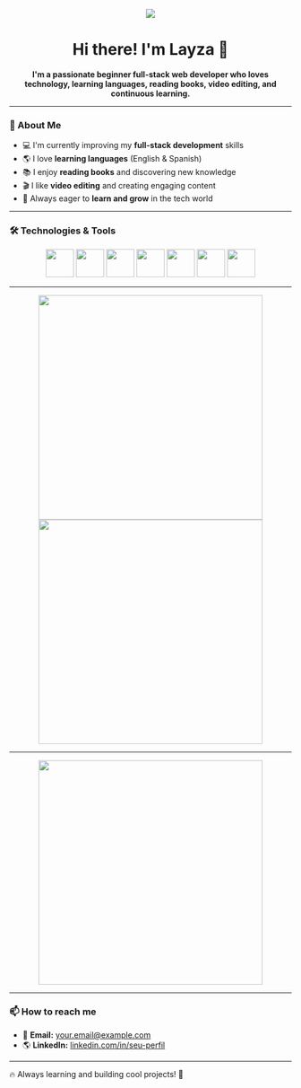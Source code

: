<p align="center">
  <img src="https://media4.giphy.com/media/mdfPpglf2c0QxED151/giphy.gif?cid=6c09b952jpstqd7pyxhdd29ht17ufjmo2xfj4hhpzqrbsezn&ep=v1_gifs_search&rid=giphy.gif&ct=g"/>
<p/>

<h1 align="center"> 
  Hi there! I'm Layza 👋
</h1>

<p align="center">
  <b>I'm a passionate beginner full-stack web developer who loves technology, 
  learning languages, reading books, video editing, and continuous learning.</b>
</p>

---

### 🚀 About Me  
- 💻 I'm currently improving my **full-stack development** skills  
- 🌎 I love **learning languages** (English & Spanish)  
- 📚 I enjoy **reading books** and discovering new knowledge  
- 🎬 I like **video editing** and creating engaging content  
- 🧠 Always eager to **learn and grow** in the tech world  

---

### 🛠️ Technologies & Tools  

<p align="center">
  <img src="https://cdn.jsdelivr.net/gh/devicons/devicon/icons/javascript/javascript-original.svg" width="50px"/>
  <img src="https://cdn.jsdelivr.net/gh/devicons/devicon/icons/python/python-original.svg" width="50px"/>
  <img src="https://cdn.jsdelivr.net/gh/devicons/devicon/icons/html5/html5-original.svg" width="50px"/>
  <img src="https://cdn.jsdelivr.net/gh/devicons/devicon/icons/css3/css3-original.svg" width="50px"/>
  <img src="https://cdn.jsdelivr.net/gh/devicons/devicon/icons/sqlite/sqlite-original.svg" width="50px"/>
  <img src="https://cdn.jsdelivr.net/gh/devicons/devicon/icons/flask/flask-original.svg" width="50px"/>
  <img src="https://cdn.jsdelivr.net/gh/devicons/devicon/icons/mysql/mysql-original.svg" width="50px"/>
</p>

---

<p align="center">
  <img src="https://github-readme-stats.vercel.app/api?username=LayzaK&show_icons=true&theme=dracula" width="400px"/>
  <img src="https://github-readme-streak-stats.herokuapp.com/?user=LayzaK&theme=dracula" width="400px"/>
</p>

---

<p align="center">
  <img src="https://github-readme-stats.vercel.app/api/top-langs/?username=LayzaK&layout=compact&theme=dracula" width="400px"/>
</p>

---

### 📫 How to reach me  

- 📩 **Email:** your.email@example.com  
- 🌎 **LinkedIn:** [linkedin.com/in/seu-perfil](https://linkedin.com/in/seu-perfil)  

---

🔥 Always learning and building cool projects! 🚀
